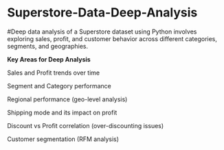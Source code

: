 # Superstore-Data-Deep-Analysis

#Deep data analysis of a Superstore dataset using Python involves exploring sales, profit, and customer behavior across different categories, segments, and geographies.

**Key Areas for Deep Analysis**

Sales and Profit trends over time

Segment and Category performance

Regional performance (geo-level analysis)

Shipping mode and its impact on profit

Discount vs Profit correlation (over-discounting issues)

Customer segmentation (RFM analysis)
